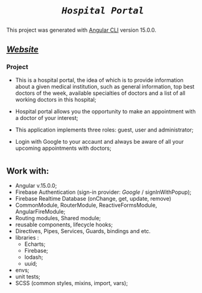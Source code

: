 # <p align="center"> _*`Hospital Portal`*_ </p>

This project was generated with [Angular CLI](https://github.com/angular/angular-cli) version 15.0.0.

## [_Website_](https://hospital-portal-lime.vercel.app)

### Project

- This is a hospital portal, the idea of ​​which is to provide information about a given medical institution, such as general information, top best doctors of the week, available specialties of doctors and a list of all working doctors in this hospital; 

- Hospital portal allows you the opportunity to make an appointment with a doctor of your interest;

- This application implements three roles: guest, user and administrator;

- Login with Google to your accaunt and always be aware of all your upcoming appointments with doctors;

#

## Work with:

- Angular v.15.0.0;
- Firebase Authentication (sign-in provider: _Google_ / signInWithPopup);
- Firebase Realtime Database (onChange, get, update, remove)
- CommonModule, RouterModule, ReactiveFormsModule, AngularFireModule;
- Routing modules, Shared module;
- reusable components, lifecycle hooks;
- Directives, Pipes, Services, Guards, bindings and etc.
- libraries :
  - Echarts;
  - Firebase;
  - lodash;
  - uuid;
- envs;
- unit tests;
- SCSS (common styles, mixins, import, vars);

